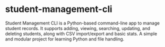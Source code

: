 # student-management-cli
Student Management CLI is a Python-based command-line app to manage student records. It supports adding, viewing, searching, updating, and deleting students, along with CSV import/export and basic stats. A simple and modular project for learning Python and file handling.
